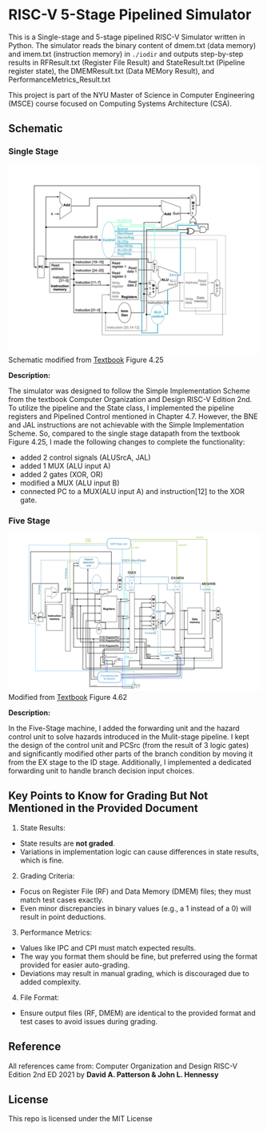 # RISC-V 5-Stage Pipelined Simulator

This is a Single-stage and 5-stage pipelined RISC-V Simulator written in Python.
The simulator reads the binary content of dmem.txt (data memory) and imem.txt (instruction memory) in `./iodir` and outputs step-by-step results in RFResult.txt (Register File Result) and StateResult.txt (Pipeline register state), the DMEMResult.txt (Data MEMory Result), and PerformanceMetrics_Result.txt

This project is part of the NYU Master of Science in Computer Engineering (MSCE) course focused on Computing Systems Architecture (CSA).

## Schematic

### Single Stage

![Schematic RISCV Project Single Stage.png](docs/Schematic%20RISCV%20Project%20Single%20Stage.png)
Schematic modified from [Textbook](##Reference) Figure 4.25

**Description:**

The simulator was designed to follow the Simple Implementation Scheme from the textbook Computer Organization and Design RISC-V Edition 2nd. To utilize the pipeline and the State class, I implemented the pipeline registers and Pipelined Control mentioned in Chapter 4.7.
However, the BNE and JAL instructions are not achievable with the Simple Implementation Scheme. So, compared to the single stage datapath from the textbook Figure 4.25, I made the following changes to complete the functionality:
- added 2 control signals (ALUSrcA, JAL)
- added 1 MUX (ALU input A)
- added 2 gates (XOR, OR)
- modified a MUX (ALU input B)
- connected PC to a MUX(ALU input A) and instruction[12] to the XOR gate.

### Five Stage

![Schematic RISCV Project Five Stage.png](docs/Schematic%20RISCV%20Project%20Five%20Stage.png)
Modified from [Textbook](##Reference) Figure 4.62

**Description:**

In the Five-Stage machine, I added the forwarding unit and the hazard control unit to solve hazards introduced in the Mulit-stage pipeline. I kept the design of the control unit and PCSrc (from the result of 3 logic gates) and significantly modified other parts of the branch condition  by moving it from the EX stage to the ID stage. Additionally, I implemented a dedicated forwarding unit to handle branch decision input choices.
## Key Points to Know for Grading But Not Mentioned in the Provided Document

1.	State Results:
- State results are **not graded**.
- Variations in implementation logic can cause differences in state results, which is fine.
2. Grading Criteria:
- Focus on Register File (RF) and Data Memory (DMEM) files; they must match test cases exactly.
- Even minor discrepancies in binary values (e.g., a 1 instead of a 0) will result in point deductions.
3. Performance Metrics:
- Values like IPC and CPI must match expected results.
- The way you format them should be fine, but preferred using the format provided for easier auto-grading.
- Deviations may result in manual grading, which is discouraged due to added complexity.
4. File Format:
- Ensure output files (RF, DMEM) are identical to the provided format and test cases to avoid issues during grading.

## Reference

All references came from:
Computer Organization and Design RISC-V Edition 2nd ED 2021 by **David A. Patterson & John L. Hennessy** 

## License

This repo is licensed under the MIT License